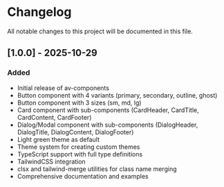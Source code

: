 # Changelog

All notable changes to this project will be documented in this file.

## [1.0.0] - 2025-10-29

### Added
- Initial release of av-components
- Button component with 4 variants (primary, secondary, outline, ghost)
- Button component with 3 sizes (sm, md, lg)
- Card component with sub-components (CardHeader, CardTitle, CardContent, CardFooter)
- Dialog/Modal component with sub-components (DialogHeader, DialogTitle, DialogContent, DialogFooter)
- Light green theme as default
- Theme system for creating custom themes
- TypeScript support with full type definitions
- TailwindCSS integration
- clsx and tailwind-merge utilities for class name merging
- Comprehensive documentation and examples
